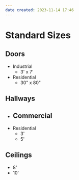 ```yaml
---
date created: 2023-11-14 17:46
---
```


# Standard Sizes

## Doors

- Industrial
  - 3' x 7'
- Residential
  - 30" x 80"

## Hallways

- Commercial
	- 
- Residential
	- 3'
	- 5'

## Ceilings

- 8'
- 10'
